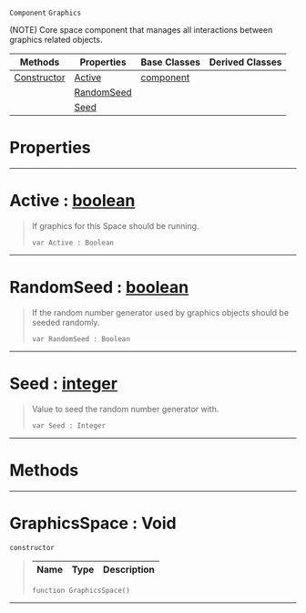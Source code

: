  `Component` `Graphics`



(NOTE) Core space component that manages all interactions between graphics related objects.

|Methods|Properties|Base Classes|Derived Classes|
|---|---|---|---|
|[Constructor](graphicsspace.md#graphicsspace-void)|[Active](graphicsspace.md#active-zilch-engine-docum)|[component](component.md)| |
| |[RandomSeed](graphicsspace.md#randomseed-zilch-engine-d)| | |
| |[Seed](graphicsspace.md#seed-zilch-engine-documen)| | |


 #  Properties


---  
 #  Active : [boolean](../nada_base_types/boolean.md)

> If graphics for this Space should be running.
> ```TS:Nada
> var Active : Boolean


---  
 #  RandomSeed : [boolean](../nada_base_types/boolean.md)

> If the random number generator used by graphics objects should be seeded randomly.
> ```TS:Nada
> var RandomSeed : Boolean


---  
 #  Seed : [integer](../nada_base_types/integer.md)

> Value to seed the random number generator with.
> ```TS:Nada
> var Seed : Integer


---  
 #  Methods


---  
 #  GraphicsSpace : Void

 `constructor`

> 
> |Name|Type|Description|
> |---|---|---|
> ```TS:Nada
> function GraphicsSpace()
> ``` 


---  
 

 